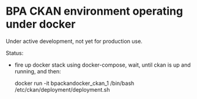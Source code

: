 # BPA CKAN environment operating under docker

Under active development, not yet for production use.

Status:

 - fire up docker stack using docker-compose, wait, until ckan is up and running, and then:

    docker run -it bpackandocker_ckan_1 /bin/bash
    /etc/ckan/deployment/deployment.sh

